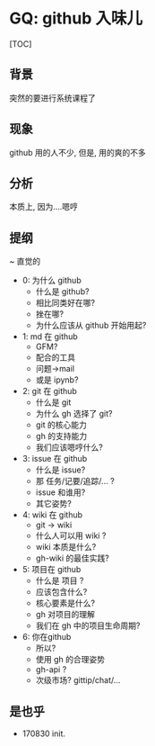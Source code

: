 # GQ: github 入味儿

[TOC]

## 背景

突然的要进行系统课程了

## 现象

github 用的人不少, 但是, 用的爽的不多

## 分析

本质上, 因为....嗯哼

## 提纲
~ 直觉的

- 0: 为什么 github
    + 什么是 github?
    + 相比同类好在哪?
    + 挫在哪?
    + 为什么应该从 github 开始用起?
- 1: md 在 github
    + GFM?
    + 配合的工具
    + 问题->mail
    + 或是 ipynb?
- 2: git 在 github
    + 什么是 git
    + 为什么 gh 选择了 git?
    + git 的核心能力
    + gh 的支持能力
    + 我们应该嗯哼什么?
- 3: issue 在 github
    + 什么是 issue?
    + 那 任务/记要/追踪/... ?
    + issue 和谁用?
    + 其它姿势?
- 4: wiki 在 github
    + git -> wiki
    + 什么人可以用 wiki ?
    + wiki 本质是什么?
    + gh-wiki 的最佳实践?
- 5: 项目在 github
    + 什么是 项目 ?
    + 应该包含什么?
    + 核心要素是什么?
    + gh 对项目的理解
    + 我们在 gh 中的项目生命周期?
- 6: 你在github
    + 所以?
    + 使用 gh 的合理姿势
    + gh-api ?
    + 次级市场? gittip/chat/...



## 是也乎

- 170830 init.

